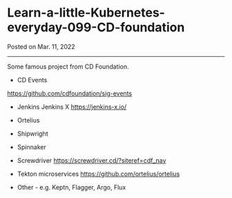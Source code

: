 # Learn-a-little-Kubernetes-everyday-099-CD-foundation

Posted on Mar. 11, 2022

---

Some famous project from CD Foundation.

- CD Events

https://github.com/cdfoundation/sig-events

- Jenkins
Jenkins X
https://jenkins-x.io/

- Ortelius


- Shipwright
- Spinnaker
- Screwdriver
https://screwdriver.cd/?siteref=cdf_nav

- Tekton
microservices
https://github.com/ortelius/ortelius

- Other - e.g. Keptn, Flagger, Argo, Flux

